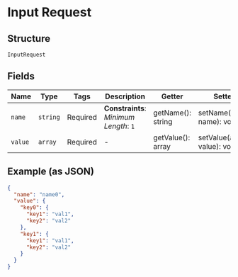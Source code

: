
# Input Request

## Structure

`InputRequest`

## Fields

| Name | Type | Tags | Description | Getter | Setter |
|  --- | --- | --- | --- | --- | --- |
| `name` | `string` | Required | **Constraints**: *Minimum Length*: `1` | getName(): string | setName(string name): void |
| `value` | `array` | Required | - | getValue(): array | setValue(array value): void |

## Example (as JSON)

```json
{
  "name": "name0",
  "value": {
    "key0": {
      "key1": "val1",
      "key2": "val2"
    },
    "key1": {
      "key1": "val1",
      "key2": "val2"
    }
  }
}
```

